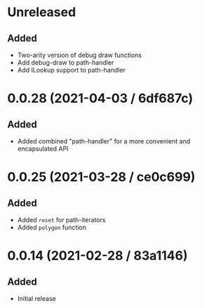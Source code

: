# Unreleased

## Added

- Two-arity version of debug draw functions
- Add debug-draw to path-handler
- Add ILookup support to path-handler

# 0.0.28 (2021-04-03 / 6df687c)

## Added

- Added combined "path-handler" for a more convenient and encapsulated API

# 0.0.25 (2021-03-28 / ce0c699)

## Added

- Added `reset` for path-iterators
- Added `polygon` function

# 0.0.14 (2021-02-28 / 83a1146)

## Added

- Initial release
